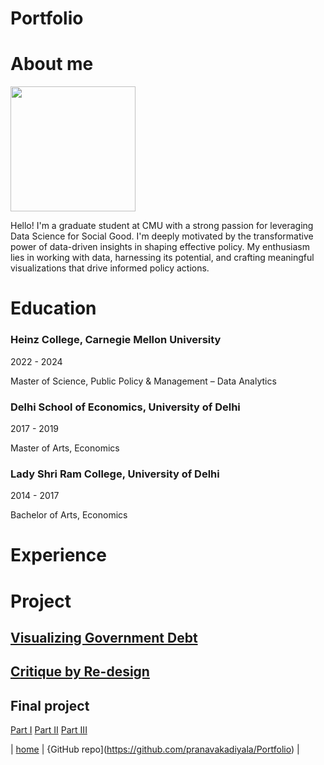 # Portfolio

# About me
<img src="Pranava_Kadiyala_Photograph.jpeg" width="200"/>

Hello! I'm a graduate student at CMU with a strong passion for leveraging Data Science for Social Good. I'm deeply motivated by the transformative power of data-driven insights in shaping effective policy. My enthusiasm lies in working with data, harnessing its potential, and crafting meaningful visualizations that drive informed policy actions.

# Education

### Heinz College, Carnegie Mellon University
2022 - 2024 

Master of Science, Public Policy & Management – Data Analytics

### Delhi School of Economics, University of Delhi
2017 - 2019

Master of Arts, Economics

### Lady Shri Ram College, University of Delhi
2014 - 2017

Bachelor of Arts, Economics


# Experience




# Project

## [Visualizing Government Debt](visualizing-government-debt)

## [Critique by Re-design](critique-by-design)

## Final project

[Part I](final-project-part-one)
[Part II](final-project-part-two)
[Part III](final-project-part-three)


| [home](https://pranavakadiyala.github.io/Portfolio/) | {GitHub repo](https://github.com/pranavakadiyala/Portfolio) |

